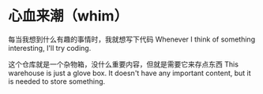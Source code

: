 <!--
 * @Author: your name
 * @Date: 2020-03-02 10:51:51
 * @LastEditTime: 2020-03-02 10:56:17
 * @LastEditors: Please set LastEditors
 * @Description: In User Settings Edit
 * @FilePath: /whim/README.md
 -->
# 心血来潮（whim）

每当我想到什么有趣的事情时，我就想写下代码
Whenever I think of something interesting, I'll try coding.

这个仓库就是一个杂物箱，没什么重要内容，但就是需要它来存点东西
This warehouse is just a glove box. It doesn't have any important content, but it is needed to store something.